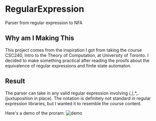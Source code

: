 # RegularExpression
Parser from regular expression to NFA

## Why am I Making This
This project comes from the inspiration I got from taking the course CSC240, Intro to the Theory of Computation, at University of Toronto. I decided to make something practical after reading the proofs about the equivalence of regular expressions and finite state automaton.

## Result
The parser can take in any valid regular expression involving (,),\*,. (juxtuposition in place). The notation is definitely not standard in regular expression libraries, but I wanted it to resemble the course content.

Here's a demo of the proram:
![demo](https://user-images.githubusercontent.com/19532712/78835767-bf647380-79be-11ea-8d8c-c31a91436157.PNG)
